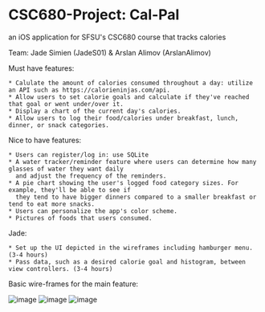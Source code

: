 # CSC680-Project: Cal-Pal
an iOS application for SFSU's CSC680 course that tracks calories

Team: Jade Simien (JadeS01) & Arslan Alimov (ArslanAlimov)

Must have features:
```
* Calulate the amount of calories consumed throughout a day: utilize an API such as https://calorieninjas.com/api.
* Allow users to set calorie goals and calculate if they've reached that goal or went under/over it.
* Display a chart of the current day's calories.
* Allow users to log their food/calories under breakfast, lunch, dinner, or snack categories.
```

Nice to have features:
```
* Users can register/log in: use SQLite
* A water tracker/reminder feature where users can determine how many glasses of water they want daily
  and adjust the frequency of the reminders.
* A pie chart showing the user's logged food category sizes. For example, they'll be able to see if
  they tend to have bigger dinners compared to a smaller breakfast or tend to eat more snacks.
* Users can personalize the app's color scheme.
* Pictures of foods that users consumed.
```

Jade:
```
* Set up the UI depicted in the wireframes including hamburger menu. (3-4 hours)
* Pass data, such as a desired calorie goal and histogram, between view controllers. (3-4 hours)
```

Basic wire-frames for the main feature:

![image](https://user-images.githubusercontent.com/78764175/159135030-9b685cbc-f0d6-46b9-a73a-63847583e600.png)
![image](https://user-images.githubusercontent.com/78764175/159135037-b7e7426c-7384-46c2-bc35-8803bf9d9c81.png)
![image](https://user-images.githubusercontent.com/78764175/159135048-4e4dc497-082f-42f1-9690-b4ddc0d6f7fd.png)


